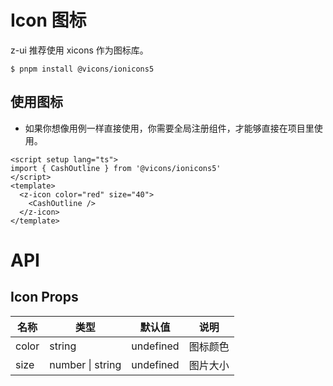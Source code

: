 # Icon 图标

z-ui 推荐使用 xicons 作为图标库。

```
$ pnpm install @vicons/ionicons5
```

## 使用图标

- 如果你想像用例一样直接使用，你需要全局注册组件，才能够直接在项目里使用。

<script setup lang="ts">
import { CashOutline } from '@vicons/ionicons5'
</script>
  <z-icon color="red" size="40">
    <CashOutline />
  </z-icon>
  <z-icon color="green" size="40">
    <CashOutline />
  </z-icon>
  <z-icon color="blue" size="40">
    <CashOutline />
  </z-icon>
  
<div>
  <z-icon color="red" size="60">
    <CashOutline />
  </z-icon>
  <z-icon color="green" size="60">
    <CashOutline />
  </z-icon>
  <z-icon color="blue" size="60">
    <CashOutline />
  </z-icon>
</div>

```vue
<script setup lang="ts">
import { CashOutline } from '@vicons/ionicons5'
</script>
<template>
  <z-icon color="red" size="40">
    <CashOutline />
  </z-icon>
</template>
```

# API

## Icon Props

| 名称  | 类型             | 默认值    | 说明     |
| ----- | ---------------- | --------- | -------- |
| color | string           | undefined | 图标颜色 |
| size  | number \| string | undefined | 图片大小 |
